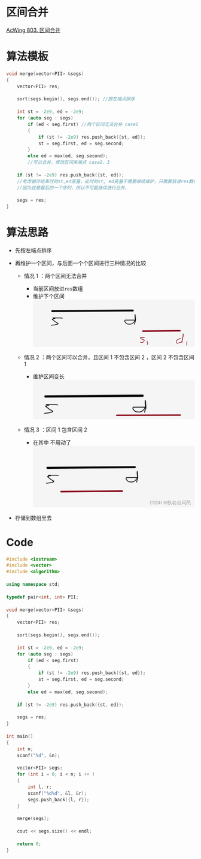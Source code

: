 # 区间合并
[AcWing 803. 区间合并](https://www.acwing.com/problem/content/805/)

# 算法模板
```cpp
void merge(vector<PII> &segs)
{
    vector<PII> res;

    sort(segs.begin(), segs.end()); //按左端点排序

    int st = -2e9, ed = -2e9;
    for (auto seg : segs)
        if (ed < seg.first) //两个区间无法合并 case1
        {
            if (st != -2e9) res.push_back({st, ed});
            st = seg.first, ed = seg.second;
        }
        else ed = max(ed, seg.second); 
        //可以合并，修改区间末端点 case2，3

    if (st != -2e9) res.push_back({st, ed});
    //考虑循环结束时的st,ed变量，此时的st, ed变量不需要继续维护，只需要放进res数组即可。
    //因为这是最后的一个序列，所以不可能继续进行合并。

    segs = res;
}
```
# 算法思路
- 先按左端点排序
- 再维护一个区间，与后面一个个区间进行三种情况的比较
  - 情况 $1$ ：两个区间无法合并 
    - 当前区间放进`res`数组
    - 维护下个区间
      ![](media/16580454345129.png)

  - 情况 $2$ ：两个区间可以合并，且区间 $1$ 不包含区间 $2$ ，区间 $2$ 不包含区间 $1$
    - 维护区间变长
    ![](media/16580454494175.png)

  - 情况 $3$ ：区间 $1$ 包含区间 $2$
    - 在其中 不用动了
    ![](media/16580454592832.png)

- 存储到数组里去

# Code
```cpp
#include <iostream>
#include <vector>
#include <algorithm>

using namespace std;

typedef pair<int, int> PII;

void merge(vector<PII> &segs)
{
    vector<PII> res;

    sort(segs.begin(), segs.end());

    int st = -2e9, ed = -2e9;
    for (auto seg : segs)
        if (ed < seg.first)
        {
            if (st != -2e9) res.push_back({st, ed});
            st = seg.first, ed = seg.second;
        }
        else ed = max(ed, seg.second);

    if (st != -2e9) res.push_back({st, ed});

    segs = res;
}

int main()
{
    int n;
    scanf("%d", &n);

    vector<PII> segs;
    for (int i = 0; i < n; i ++ )
    {
        int l, r;
        scanf("%d%d", &l, &r);
        segs.push_back({l, r});
    }

    merge(segs);

    cout << segs.size() << endl;

    return 0;
}
```